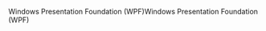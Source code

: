<span data-ttu-id="1071c-101">Windows Presentation Foundation (WPF)</span><span class="sxs-lookup"><span data-stu-id="1071c-101">Windows Presentation Foundation (WPF)</span></span>